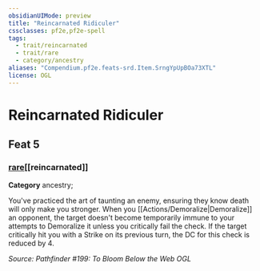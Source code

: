 ```yaml
---
obsidianUIMode: preview
title: "Reincarnated Ridiculer"
cssclasses: pf2e,pf2e-spell
tags:
  - trait/reincarnated
  - trait/rare
  - category/ancestry
aliases: "Compendium.pf2e.feats-srd.Item.SrngYpUpBOa73XTL"
license: OGL
---
```

# Reincarnated Ridiculer
## Feat 5
### [rare](rare.md "Rare Rarity Trait")[[reincarnated]]

**Category** ancestry; 




You've practiced the art of taunting an enemy, ensuring they know death will only make you stronger. When you [[Actions/Demoralize|Demoralize]] an opponent, the target doesn't become temporarily immune to your attempts to Demoralize it unless you critically fail the check. If the target critically hit you with a Strike on its previous turn, the DC for this check is reduced by 4.

*Source: Pathfinder #199: To Bloom Below the Web*
*OGL*